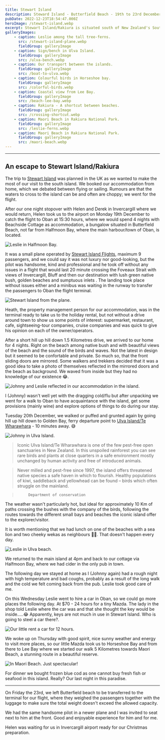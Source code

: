 ```yaml
---
title: Stewart Island
description: Steward Island - Butterfield Beach - 19th to 23rd December
pubDate: 2022-12-23T18:54:47.000Z
heroImage: /stewart-island.webp
excerpt: Stewart Island/Rakiura is situated south of New Zealand's South Island. It lies 30 kilometres south west of Bluff between latitudes 46 and 47 degrees south.
galleryImages:
    - caption: Leslie among the tall tree-ferns.
      src: /stewart-island-plane.webp
      fieldGroup: galleryImage
    - caption: Sign/bench in Ulva Island.
      fieldGroup: galleryImage
      src: /ulva-bench.webp
    - caption: Our transport between the islands.
      fieldGroup: galleryImage
      src: /boat-to-ulva.webp
    - caption: Colourful birds in Horseshoe bay.
      fieldGroup: galleryImage
      src: /colorful-birds.webp
    - caption: Coastal view from Lee Bay.
      fieldGroup: galleryImage
      src: /beach-lee-bay.webp
    - caption: Rakiura - A shortcut between beaches.
      fieldGroup: galleryImage
      src: /crossing-shortcut.webp
    - caption: Maori Beach in Rakiura National Park.
      fieldGroup: galleryImage
      src: /leslie-ferns.webp
    - caption: Maori Beach in Rakiura National Park.
      fieldGroup: galleryImage
      src: /maori-beach.webp
---
```


***

## An escape to Stewart Island/Rakiura

The trip to [Stewart Island](https://www.stewartisland.co.nz/) was planned in the UK as we wanted to make the most of our visit to the south island. We booked our accommodation from home, which we debated between flying or sailing. Rumours are that the waters to cross to the island can be and often are choppy; we went for the flight.

After our one night stopover with Helen and Derek in Invercargill where we would return, Helen took us to the airport on Monday 19th December to catch the flight to Oban at 15:30 hours, where we would spend 4 nights with Beachside Cottage as accommodation, a bungalow situated in Butterfield Beach, not far from Halfmoon Bay, where the main harbour/town of Oban, is located.

![Leslie in Halfmoon Bay.](/leslie-halfmoon-bay.webp)

It was a small plane operated by [Stewart Island Flights](https://www.stewartislandflights.co.nz/), maximum 9 passengers, and we could say it was not luxury nor good-looking, but the pilot was handsome, kind and professional and he took off without any issues in a flight that would last 20 minute crossing the Foveaux Strait with views of Invercargill, Bluff and then our destination with lush green native bush, golden beaches and sumptuous inlets . The landing took place without issues either and a minibus was waiting in the runway to transfer the passengers to Oban the flight terminal.

![Stewart Island from the plane.](/stewart-island-from-plane.webp)

Heath, the property management person for our accommodation, was in the terminal ready to take us to the holiday rental, but not without a drive around town to show us some points of interest: supermarket, restaurant, cafe, sightseeing-tour companies, cruise companies and was quick to give his opinion on each of the owner/operators.

After a short hill up hill down 1.5 Kilometres drive, we arrived to our home for 4 nights. Right on the beach among native bush and with beautiful views of the beach and the sound of the birds and waves. Not the latest in design but it seemed to be confortable and private. So much so, that the front sliding doors are mirrored. Some walkers and trekkers decided that it was a good idea to take a photo of themselves reflected in the mirrored doors and the beach as background. We waved from inside but they had no knowledge of our existence 😂.

![Johnny and Leslie reflected in our accommodation in the island.](/lj-reflected-cottage.webp)

I (Johnny) wasn't well yet with the dragging cold/flu but after unpacking we went for a walk to Oban to have acquaintance with the island, get some provisions (mainly wine) and explore options of things to do during our stay.

Tuesday 20th December, we walked or puffed and grunted again by going hill up hill down to Golden Bay, ferry departure point to [Ulva Island/Te Wharawhara](https://www.stewartisland.co.nz/ulvaisland/) - 10 minutes away. 😅

![Johnny in Ulva Island.](/johnny-ulva.webp)

> Iconic Ulva Island/Te Wharawhara is one of the few pest-free open sanctuaries in New Zealand. In this unspoiled rainforest you can see rare birds and plants at close quarters in a safe environment mostly unchanged by human activity and free of introduced animals. 

> Never milled and pest-free since 1997, the island offers threatened native species a safe haven in which to flourish. Healthy populations of kiwi, saddleback and yellowhead can be found – birds which often struggle on the mainland.

>          Department of conservation

The weather wasn't particularly hot, but ideal for approximately 10 Km of paths crossing the bushes with the company of the birds, following the routes towards the different small bays and beaches the iconic island offer to the explorer/visitor.

It is worth mentioning that we had lunch on one of the beaches with a sea lion and two cheeky wekas as neighbours 🧜🏻. That doesn't happen every day.

![Leslie in Ulva beach.](/leslie-ulva-beach.webp)

We returned to the main island at 4pm and back to our cottage via Halfmoon Bay, where we had cider in the only pub in town.

The following day we stayed at home as I (Johnny again) had a rough night with high temperature and bad coughs, probably as a result of the long walk and the cold we felt coming back from the pub. Leslie took good care of me.

On this Wednesday Leslie went to hire a car in Oban, so we could go more places the following day. At $70 - 24 hours for a tiny Mazda. The lady in the shop told Leslie where the car was and that she thought the key would be inside.....😂 Apparently, keys are not much in use in Stewart Island. Who is going to steel a car there?.

![Our little rent a car for 12 hours.](/beachside-cottage.webp)

We woke up on Thursday with good spirit, nice sunny weather and energy to visit more places, so our little Mazda took us to Horseshoe Bay and from there to Lee Bay where we started our walk 5 Kilometres towards Maori Beach, a stunning route in a beautiful reserve.

![In Maori Beach. Just spectacular!](/johnny-maori-beach.webp)

For dinner we bought frozen blue cod as one cannot buy fresh fish or seafood in this island. Really? Our last night in this paradise.

***

On Friday the 23rd, we left Butterfield beach to be transferred to the terminal for our flight, where they weighed the passengers together with the luggage to make sure the total weight doesn't exceed the allowed capacity.

We had the same handsome pilot in a newer plane and I was invited to seat next to him at the front. Good and enjoyable experience for him and for me.

Helen was waiting for us in Invercargill airport ready for our Christmas preparation.